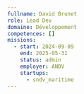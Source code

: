 ```yaml
---
fullname: David Brunet
role: Lead Dev
domaine: Développement
competences: []
missions:
  - start: 2024-09-09
    end: 2025-05-31
    status: admin
    employer: ANDV
    startups:
      - sndv_maritime
---
```

